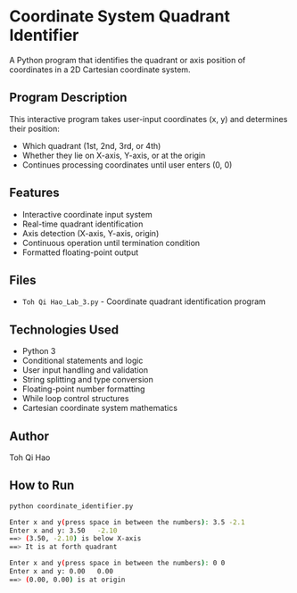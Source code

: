 # Coordinate System Quadrant Identifier

A Python program that identifies the quadrant or axis position of coordinates in a 2D Cartesian coordinate system.

## Program Description
This interactive program takes user-input coordinates (x, y) and determines their position:
- Which quadrant (1st, 2nd, 3rd, or 4th)
- Whether they lie on X-axis, Y-axis, or at the origin
- Continues processing coordinates until user enters (0, 0)

## Features
- Interactive coordinate input system
- Real-time quadrant identification
- Axis detection (X-axis, Y-axis, origin)
- Continuous operation until termination condition
- Formatted floating-point output

## Files
- `Toh Qi Hao_Lab_3.py` - Coordinate quadrant identification program

## Technologies Used
- Python 3
- Conditional statements and logic
- User input handling and validation
- String splitting and type conversion
- Floating-point number formatting
- While loop control structures
- Cartesian coordinate system mathematics

## Author
Toh Qi Hao

## How to Run
```bash
python coordinate_identifier.py

Enter x and y(press space in between the numbers): 3.5 -2.1
Enter x and y: 3.50   -2.10
==> (3.50, -2.10) is below X-axis
==> It is at forth quadrant

Enter x and y(press space in between the numbers): 0 0
Enter x and y: 0.00   0.00
==> (0.00, 0.00) is at origin
